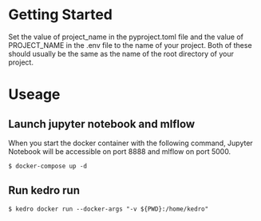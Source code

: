 # Getting Started
Set the value of project_name in the pyproject.toml file and the value of PROJECT_NAME in the .env file to the name of your project.
Both of these should usually be the same as the name of the root directory of your project.

# Useage

## Launch jupyter notebook and mlflow

When you start the docker container with the following command, Jupyter Notebook will be accessible on port 8888 and mlflow on port 5000.

```
$ docker-compose up -d
```

## Run kedro run

```
$ kedro docker run --docker-args "-v ${PWD}:/home/kedro"
```
